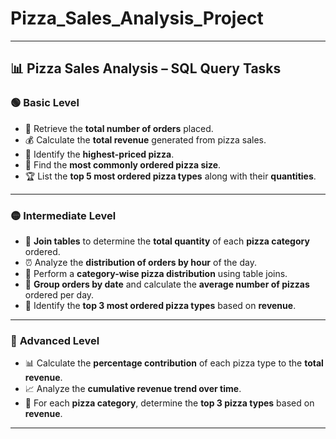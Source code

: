 # Pizza_Sales_Analysis_Project

---

## 📊 Pizza Sales Analysis – SQL Query Tasks

### 🟢 **Basic Level**
- 🔢 Retrieve the **total number of orders** placed.  
- 💰 Calculate the **total revenue** generated from pizza sales.  
- 🍕 Identify the **highest-priced pizza**.  
- 📏 Find the **most commonly ordered pizza size**.  
- 🏆 List the **top 5 most ordered pizza types** along with their **quantities**.

---

### 🟡 **Intermediate Level**
- 🔗 **Join tables** to determine the **total quantity** of each **pizza category** ordered.  
- ⏰ Analyze the **distribution of orders by hour** of the day.  
- 🧩 Perform a **category-wise pizza distribution** using table joins.  
- 📅 **Group orders by date** and calculate the **average number of pizzas** ordered per day.  
- 💸 Identify the **top 3 most ordered pizza types** based on **revenue**.

---

### 🔴 **Advanced Level**
- 📊 Calculate the **percentage contribution** of each pizza type to the **total revenue**.  
- 📈 Analyze the **cumulative revenue trend over time**.  
- 🥇 For each **pizza category**, determine the **top 3 pizza types** based on **revenue**.

---
